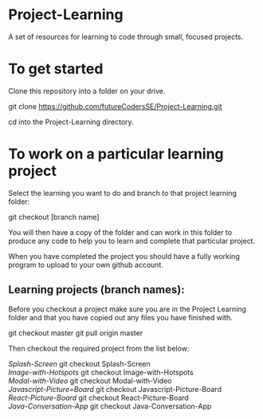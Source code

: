 # Project-Learning
A set of resources for learning to code through small, focused projects.

# To get started
Clone this repository into a folder on your drive.  

git clone https://github.com/futureCodersSE/Project-Learning.git  

cd into the Project-Learning directory.  

# To work on a particular learning project

Select the learning you want to do and branch to that project learning folder:  

git checkout [branch name]  

You will then have a copy of the folder and can work in this folder to produce any code to help you to learn and complete that particular project.  
  
When you have completed the project you should have a fully working program to upload to your own github account.  

## Learning projects (branch names):

Before you checkout a project make sure you are in the Project Learning folder and that you have copied out any files you have finished with.  

  git checkout master
  git pull origin master
  
Then checkout the required project from the list below:

<i>Splash-Screen</i>  git checkout Splash-Screen  
<i>Image-with-Hotspots</i>  git checkout Image-with-Hotspots   
<i>Modal-with-Video</i>  git checkout Modal-with-Video  
<i>Javascript-Picture=Board</i>  git checkout Javascript-Picture-Board  
<i>React-Picture-Board</i>  git checkout React-Picture-Board   
<i>Java-Conversation-App</i>  git checkout Java-Conversation-App  

